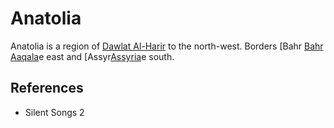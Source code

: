 # Anatolia
Anatolia is a region of [Dawlat Al-Harir](../Dawlat%20Al-Harir.md) to the north-west. Borders [Bahr [Bahr Aaqala](Location/Region/Bahr%20Aaqala.md)e east and [Assyr[Assyria](Location/Region/Assyria.md)e south.

## References
- Silent Songs 2
